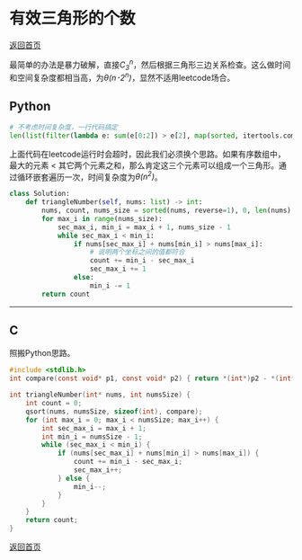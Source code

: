 <!--
 * @Author: Hiseh
 * @Date: 2019-12-16 14:49:11
 * @LastEditors  : Hiseh
 * @LastEditTime : 2019-12-31 14:04:38
 * @Description: 
 -->
# 有效三角形的个数
[返回首页](../README.md)

最简单的办法是暴力破解，直接*C<sub>3</sub><sup>n</sup>*，然后根据三角形三边关系检查。这么做时间和空间复杂度都相当高，为*θ(n･2<sup>n</sup>)*，显然不适用leetcode场合。

## Python
```python
# 不考虑时间复杂度，一行代码搞定
len(list(filter(lambda e: sum(e[0:2]) > e[2], map(sorted, itertools.combinations(nums, 3)))))
```
上面代码在leetcode运行时会超时，因此我们必须换个思路。如果有序数组中，最大的元素 < 其它两个元素之和，那么肯定这三个元素可以组成一个三角形。通过循环嵌套遍历一次，时间复杂度为*θ(n<sup>2</sup>)*。
```python
class Solution:
    def triangleNumber(self, nums: list) -> int:
        nums, count, nums_size = sorted(nums, reverse=1), 0, len(nums)
        for max_i in range(nums_size):
            sec_max_i, min_i = max_i + 1, nums_size - 1
            while sec_max_i < min_i:
                if nums[sec_max_i] + nums[min_i] > nums[max_i]:
                    # 说明两个坐标之间的值都符合
                    count += min_i - sec_max_i
                    sec_max_i += 1
                else:
                    min_i -= 1
        return count
```
---

## C
照搬Python思路。
```c
#include <stdlib.h>
int compare(const void* p1, const void* p2) { return *(int*)p2 - *(int*)p1; }

int triangleNumber(int* nums, int numsSize) {
    int count = 0;
    qsort(nums, numsSize, sizeof(int), compare);
    for (int max_i = 0; max_i < numsSize; max_i++) {
        int sec_max_i = max_i + 1;
        int min_i = numsSize - 1;
        while (sec_max_i < min_i) {
            if (nums[sec_max_i] + nums[min_i] > nums[max_i]) {
                count += min_i - sec_max_i;
                sec_max_i++;
            } else {
                min_i--;
            }
        }
    }
    return count;
}
```
[返回首页](../README.md)